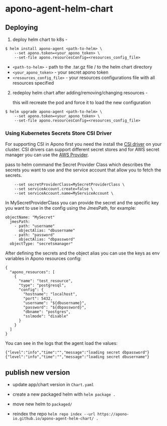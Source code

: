 # apono-agent-helm-chart

## Deploying

1. deploy helm chart to k8s -
```
$ helm install apono-agent <path-to-helm> \
    --set apono.token=<your_apono_token> \
    --set-file apono.resourcesConfig=<resources_config_file>
```

- `<path-to-helm>` - path to the .tar.gz file / to the helm chart directory
- `<your_apono_token>` - your secret apono token
- `<resources_config_file>` - your resources configurations file with all resources specified

2. redeploy helm chart after adding/removing/changing resources -

    this will recreate the pod and force it to load the new configuration

```
$ helm upgrade apono-agent <path-to-helm> \
    --set apono.token=<your_apono_token> \
    --set-file apono.resourcesConfig=<resources_config_file>
```

### Using Kubernetes Secrets Store CSI Driver

For supporting CSI in Apono first you need the install the [CSI driver](https://github.com/kubernetes-sigs/secrets-store-csi-driver) on your cluster.
CSI drivers can support different secret stores and for AWS secret manager you can use the [AWS Provider](https://github.com/aws/secrets-store-csi-driver-provider-aws).

pass to helm command the Secret Provider Class which describes the secrets you want to use and the service account that allow you to fetch the secrets.

```
    --set secretProviderClass=MySecretProviderClass \
    --set serviceAccount.create=false \
    --set serviceAccount.name=MyServiceAccount \
```

In MySecretProviderClass you can provide the secret and the specific key you want to use in the config using the JmesPath, for example:

```
objectName: "MySecret"
  jmesPath:
    - path: "username"
      objectAlias: "dbusername"
    - path: "password"
      objectAlias: "dbpassword"
  objectType: "secretsmanager"
```

After defining the secrets and the object alias you can use the keys as env variables in Apono resources config:

```
{
  "apono_resources": [
    {
      "name": "test_resource",
      "type": "postgresql",
      "config": {
        "hostname": "localhost",
        "port": 5432,
        "username": "${dbusername}",
        "password": "${dbpassword}",
        "dbname": "postgres",
        "sslmode": "disable"
      }
    }
  ]
}
```

You can see in the logs that the agent load the values:

```
{"level":"info","time":"","message":"loading secret dbpassword"}
{"level":"info","time":"","message":"loading secret dbusername"}
```


## publish new version

- update app/chart version in `Chart.yaml`

- create a new packaged helm with `helm package .`

- move new helm to `packaged/`

- reindex the repo
`helm repo index --url https://apono-io.github.io/apono-agent-helm-chart/ .`